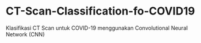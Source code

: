 # CT-Scan-Classification-fo-COVID19

Klasifikasi CT Scan untuk COVID-19 menggunakan Convolutional Neural Network (CNN)
